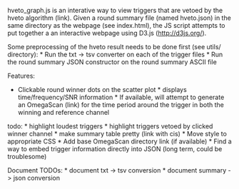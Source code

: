 hveto_graph.js is an interative way to view triggers that are vetoed by the hveto algorithm (link). Given a round summary file (named hveto.json) in the same directory as the webpage (see index.html), the JS script attempts to put together a an interactive webpage using D3.js (http://d3js.org/).

Some preprocessing of the hveto result needs to be done first (see utils/ directory):
	* Run the txt -> tsv converter on each of the trigger files
	* Run the round summary JSON constructor on the round summary ASCII file

Features:
  * Clickable round winner dots on the scatter plot
		* displays time/frequency/SNR information
		* If available, will attempt to generate an OmegaScan (link) for the time period around the trigger in both the winning and reference channel

todo:
	* highlight loudest triggers
	* highlight triggers vetoed by clicked winner channel
	* make summary table pretty (link with cis)
	* Move style to appropriate CSS
	* Add base OmegaScan directory link (if available)
	* Find a way to embed trigger information directly into JSON (long term, could be troublesome)

Document TODOs:
	* document txt -> tsv conversion
	* document summary -> json conversion
